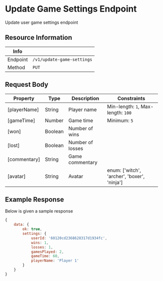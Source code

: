 # Update Game Settings Endpoint

Update user game settings endpoint

## Resource Information

| Info     |                            |
| -------- | -------------------------- |
| Endpoint | `/v1/update-game-settings` |
| Method   | `PUT`                      |

## Request Body

| Property     | Type    | Description      | Constraints                                 |
| ------------ | ------- | ---------------- | ------------------------------------------- |
| [playerName] | String  | Player name      | Min-length: `1`, Max-length: `100`          |
| [gameTime]   | Number  | Game time        | Minimum: `5`                                |
| [won]        | Boolean | Number of wins   |                                             |
| [lost]       | Boolean | Number of losses |                                             |
| [commentary] | String  | Game commentary  |                                             |
| [avatar]     | String  | Avatar           | enum: ['witch', 'archer', 'boxer', 'ninja'] |

## Example Response

Below is given a sample response

```javascript
{
    data: {
        ok: true,
        settings: {
            userId: '60120cd2368628317d1934fc',
			wins: 1,
			losses: 1,
			gamesPlayed: 2,
			gameTime: 60,
			playerName: 'Player 1'
        }
	}
}
```
